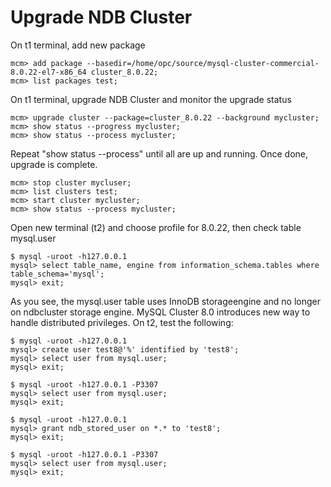 # Upgrade NDB Cluster
On t1 terminal, add new package
```
mcm> add package --basedir=/home/opc/source/mysql-cluster-commercial-8.0.22-el7-x86_64 cluster_8.0.22;
mcm> list packages test;
```
On t1 terminal, upgrade NDB Cluster and monitor the upgrade status
```
mcm> upgrade cluster --package=cluster_8.0.22 --background mycluster;
mcm> show status --progress mycluster;
mcm> show status --process mycluster;
```
Repeat "show status --process" until all are up and running. Once done, upgrade is complete.
```
mcm> stop cluster mycluser;
mcm> list clusters test;
mcm> start cluster mycluster;
mcm> show status --process mycluster;
```
Open new terminal (t2) and choose profile for 8.0.22, then check table mysql.user
```
$ mysql -uroot -h127.0.0.1
mysql> select table_name, engine from information_schema.tables where table_schema='mysql';
mysql> exit;
```
As you see, the mysql.user table uses InnoDB storageengine and no longer on ndbcluster storage engine. MySQL Cluster 8.0 introduces new way to handle distributed privileges. On t2, test the following:
```
$ mysql -uroot -h127.0.0.1
mysql> create user test8@'%' identified by 'test8';
mysql> select user from mysql.user;
mysql> exit;

$ mysql -uroot -h127.0.0.1 -P3307
mysql> select user from mysql.user;
mysql> exit;

$ mysql -uroot -h127.0.0.1 
mysql> grant ndb_stored_user on *.* to 'test8';
mysql> exit;

$ mysql -uroot -h127.0.0.1 -P3307
mysql> select user from mysql.user;
mysql> exit;
```

